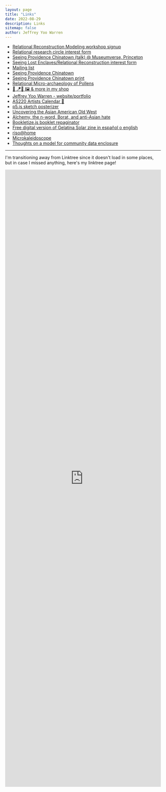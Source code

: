 ```yaml
---
layout: page
title: "Links"
date: 2022-08-29
description: Links
sitemap: false
author: Jeffrey Yoo Warren
---
```


- [Relational Reconstruction Modeling workshop signup](https://forms.gle/jZA9oQYtHup3VVBFA)
- [Relational research circle interest form](https://forms.gle/hg7q5dnbVfg1ApZHA)
- [Seeing Providence Chinatown (talk) @ Museumverse, Princeton](https://youtu.be/tczrAHUi4dg)
- [Seeing Lost Enclaves/Relational Reconstruction interest form](https://forms.gle/WokrrQoymQy9eXH8A)
- [Mailing list](https://unterbahn.com/list/)
- [Seeing Providence Chinatown](https://unterbahn.com/chinatown)
- [Seeing Providence Chinatown print](https://unterbahn.square.site/product/seeing-providence-chinatown-print/13)
- [Relational Micro-archaeology of Pollens](https://link.medium.com/7i9KKe34Rtb)
- [🐯 🪁📖 🖼️ & more in my shop](https://unterbahn.square.site/)
- [Jeffrey Yoo Warren - website/portfolio](https://unterbahn.com/)
- [AS220 Artists Calendar 📆](http://artandeditions.as220.org/shop/as220calendar)
- [p5.js sketch posterizer](https://editor.p5js.org/jywarren/full/-H7dtFLyq)
- [Uncovering the Asian American Old West](https://www.yesmagazine.org/social-justice/2021/05/13/asian-american-old-west)
- [Alchemy, the n-word, Borat, and anti-Asian hate](https://unterbahn.medium.com/alchemy-the-n-word-borat-and-anti-asian-hate-d4eae08c2d04)
- [Bookletize.js booklet repaginator](https://jywarren.github.io/bookletize.js/)
- [Free digital version of Gelatina Solar zine in español o english](https://issuu.com/elisabethlorenzi/)
- [riso@home](https://github.com/jywarren/risoAtHome/)
- [Microkaleidoscope](https://jywarren.github.io/microkaleidoscope)
- [Thoughts on a model for community data enclosure](https://publiclab.org/n/25177)

----

I'm transitioning away from Linktree since it doesn't load in some places, but in case I missed anything, here's my linktree page!

<iframe style="border:none;width:100%;height:2000px;" src="https://linktr.ee/unterbahn/"></iframe>
